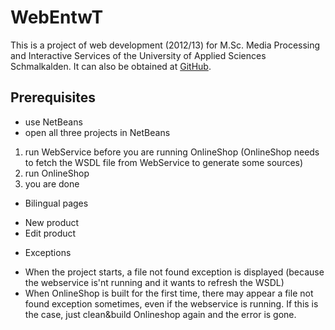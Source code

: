 WebEntwT
========

This is a project of web development (2012/13) for M.Sc. Media Processing and Interactive Services of the University of Applied Sciences Schmalkalden.
It can also be obtained at [GitHub](https://github.com/chrisUse/WebEntwT "Project at GitHub").

Prerequisites
-------------

* use NetBeans
* open all three projects in NetBeans

1. run WebService before you are running OnlineShop (OnlineShop needs to fetch the WSDL file from WebService to generate some sources)
2. run OnlineShop
3. you are done

* Bilingual pages

 - New product 
 - Edit product

* Exceptions

 - When the project starts, a file not found exception is displayed (because the webservice is'nt running and it wants to refresh the WSDL)
 - When OnlineShop is built for the first time, there may appear a file not found exception sometimes, even if the webservice is running. If this is the case, just clean&build Onlineshop again and the error is gone.

